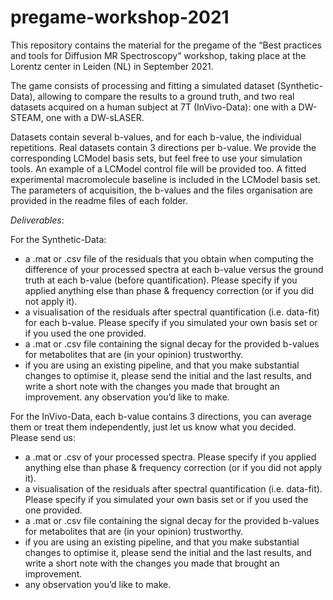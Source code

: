 # pregame-workshop-2021

This repository contains the material for the pregame of the “Best practices and tools for Diffusion MR Spectroscopy” workshop, taking place at the Lorentz center in Leiden (NL) in September 2021. 

The game consists of processing and fitting a simulated dataset (Synthetic-Data), allowing to compare the results to a ground truth, and two real datasets acquired on a human subject at 7T (InVivo-Data): one with a DW-STEAM, one with a DW-sLASER.

Datasets contain several b-values, and for each b-value, the individual repetitions. Real datasets contain 3 directions per b-value.
We provide the corresponding LCModel basis sets, but feel free to use your simulation tools. An example of a LCModel control file will be provided too. 
A fitted experimental macromolecule baseline is included in the LCModel basis set.  
The parameters of acquisition, the b-values and the files organisation are provided in the readme files of each folder. 


*Deliverables*:

 
For the Synthetic-Data:
* a .mat or .csv file  of the residuals that you obtain when computing the difference of your processed spectra at each b-value versus the ground truth at each b-value (before quantification). Please specify if you applied anything else than phase & frequency correction (or if you did not apply it). 
* a visualisation of the residuals after spectral quantification (i.e. data-fit) for each b-value. Please specify if you simulated your own basis set or if you used the one provided.
* a .mat or .csv file containing the signal decay for the provided b-values for metabolites that are (in your opinion) trustworthy. 
* if you are using an existing pipeline, and that you make substantial changes to optimise it, please send the initial and the last results, and write a short note with the changes you made that brought an improvement. 
any observation you’d like to make.
 
For the InVivo-Data, each b-value contains 3 directions, you can average them or treat them independently, just let us know what you decided. Please send us:
* a .mat or .csv of your processed spectra. Please specify if you applied anything else than phase & frequency correction (or if you did not apply it). 
* a visualisation of the residuals after spectral quantification (i.e. data-fit). Please specify if you simulated your own basis set or if you used the one provided.
* a .mat or .csv file containing the signal decay for the provided b-values for metabolites that are (in your opinion) trustworthy.
* if you are using an existing pipeline, and that you make substantial changes to optimise it, please send the initial and the last results, and write a short note with the changes you made that brought an improvement. 
* any observation you’d like to make.
